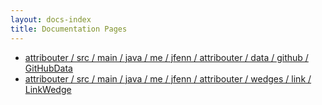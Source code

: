 ```yaml
---
layout: docs-index
title: Documentation Pages
---
```

- [attribouter / src / main / java / me / jfenn / attribouter / data / github / GitHubData](attribouter/src/main/java/me/jfenn/attribouter/data/github/GitHubData)
- [attribouter / src / main / java / me / jfenn / attribouter / wedges / link / LinkWedge](attribouter/src/main/java/me/jfenn/attribouter/wedges/link/LinkWedge)
